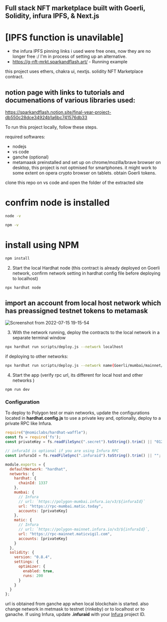 ## Full stack NFT marketplace built with Goerli, Solidity,  infura IPFS, & Next.js

# [IPFS function is unavilable]
- the infura IPFS pinning links i used were free ones, now they are no longer free :/ I'm in process of setting up an alternative.
- https://g-nft-mrkt.sparkandflash.art/ - Running example


this project uses ethers, chakra ui, nextjs. solidity NFT Marketplace contract.
## notion page with links to tutorials and documenations of various libraries used: 
https://sparkandflash.notion.site/final-year-project-db550c28dce34924b1a6bc741576db33

To run this project locally, follow these steps.

required softwares: 
- nodejs 
- vs code
- ganche (optional) 
- metamaask preinstalled and set up on chrome/mozilla/brave browser on desktop, this project is not optmised for smartphones. it might work to some extent on opera crypto browser on tablets. obtain Goerli tokens. 


clone this repo on vs code and open the folder of the extracted site

# confrim node is installed 
```sh
node -v
```
```sh
npm -v
```


# install using NPM 
```sh
npm install

```

2. Start the local Hardhat node (this contract is already deployed on Goerli network, confirm network setting in hardhat config file before deploying to localhost)

```sh
npx hardhat node
```
## import an account from local host network which has preassigned testnet tokens to metamask 

![Screenshot from 2022-07-15 19-15-54](https://user-images.githubusercontent.com/47806016/179236032-5559f539-38e9-46fb-91f4-cf089eeeace6.png)

3. With the network running, deploy the contracts to the local network in a separate terminal window

```sh
npx hardhat run scripts/deploy.js --network localhost 
```
if deploying to other networks: 
```sh
npx hardhat run scripts/deploy.js --network name(Goerli/mumbai/mainnet/matic/ganache) 
```

4. Start the app (verify rpc url, its different for local host and other networks ) 

```
npm run dev
```


### Configuration

To deploy to Polygon test or main networks, update the configurations located in __hardhat.config.js__ to use a private key and, optionally, deploy to a private RPC like Infura.

```javascript
require("@nomiclabs/hardhat-waffle");
const fs = require('fs');
const privateKey = fs.readFileSync(".secret").toString().trim() || "01234567890123456789";

// infuraId is optional if you are using Infura RPC
const infuraId = fs.readFileSync(".infuraid").toString().trim() || "";

module.exports = {
  defaultNetwork: "hardhat",
  networks: {
    hardhat: {
      chainId: 1337
    },
    mumbai: {
      // Infura
      // url: `https://polygon-mumbai.infura.io/v3/${infuraId}`
      url: "https://rpc-mumbai.matic.today",
      accounts: [privateKey]
    },
    matic: {
      // Infura
      // url: `https://polygon-mainnet.infura.io/v3/${infuraId}`,
      url: "https://rpc-mainnet.maticvigil.com",
      accounts: [privateKey]
    }
  },
  solidity: {
    version: "0.8.4",
    settings: {
      optimizer: {
        enabled: true,
        runs: 200
      }
    }
  }
};
```


url is obtained from ganche app when local blockchain is started.
also change network in metmask to testnet (rinkeby) or to localhost or to ganache.
If using Infura, update __.infuraid__ with your [Infura](https://infura.io/) project ID.

